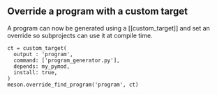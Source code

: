 ## Override a program with a custom target

A program can now be generated using a [[custom_target]] and set an override
so subprojects can use it at compile time.

```meson
ct = custom_target(
  output : 'program',
  command: ['program_generator.py'],
  depends: my_pymod,
  install: true,
)
meson.override_find_program('program', ct)
```
